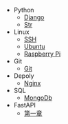 * Python
  * [Django](Python/django.md)
  * [Str](Python/str.md)
* Linux
  * [SSH](Linux/ssh.md)
  * [Ubuntu](Linux/Ubuntu.md)
  * [Raspberry Pi](Linux/pi.md)
* Git
  * [Git](Git/git.md)
* Depoly
  * [Nginx](depoly/nginx.md)
* SQL
  * [MongoDb](SQL/mongo.md)
* FastAPI
  * [第一章](FastAPI/第一章.md)
